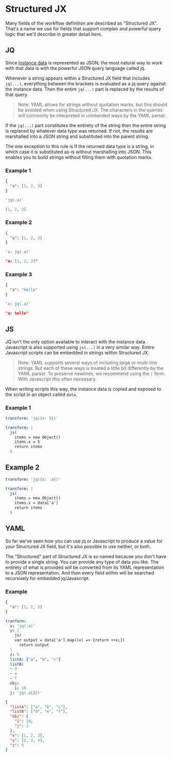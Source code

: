 # Structured JX

Many fields of the workflow definition are described as "Structured JX". That's a name we use for fields that support complex and powerful query logic that we'll describe in greater detail here.

## JQ 

Since [instance data](./instance-data.md) is represented as JSON, the most natural way to work with that data is with the powerful JSON query language called jq. 

Whenever a string appears within a Structured JX field that includes `jq(...)`, everything between the brackets is evaluated as a jq query against the instance data. Then the entire `jq(...)` part is replaced by the results of that query. 

> Note: YAML allows for strings without quotation marks, but this should be avoided when using Structured JX. The characters in the queries will commonly be interpreted in unintended ways by the YAML parser.

If the `jq(...)` part constitutes the entirety of the string then the entire string is replaced by whatever data type was returned. If not, the results are marshalled into a JSON string and substituted into the parent string. 

The one exception to this rule is if the returned data type is a string, in which case it is substituted as-is without marshalling into JSON. This enables you to build strings without filling them with quotation marks.

### Example 1

```json title="Instance Data"
{
  "a": [1, 2, 3]
}
```

```yaml title="Structured JX"
'jq(.a)'
```

```json title="Evaluated Result"
[1, 2, 3]
```

### Example 2


```json title="Instance Data"
{
  "a": [1, 2, 3]
}
```

```yaml title="Structured JX"
'a: jq(.a)'
```

```json title="Evaluated Result"
"a: [1, 2, 3]"
```

### Example 3

```json title="Instance Data"
{
  "a": "hello"
}
```

```yaml title="Structured JX"
'a: jq(.a)'
```

```json title="Evaluated Result"
"a: hello"
```

## JS 

JQ isn't the only option available to interact with the instance data. Javascript is also supported using `js(...)` in a very similar way. Entire Javascript scripts can be embedded in strings within Structured JX.

> Note: YAML supports several ways of including large or multi-line strings. But each of these ways is treated a little bit differently by the YAML parser. To preserve newlines, we recommend using the `|` form. With Javascript this often necessary. 

When writing scripts this way, the instance data is copied and exposed to the script in an object called `data`. 

### Example 1

```yaml title="JQ"
transform: 'jq({x: 5})'
```

```yaml title="Analogous Javascript"
transform: |
  js(
    items = new Object()
    items.x = 5
    return items
  )
```

## Example 2

```yaml title="JQ"
transform: 'jq({x: .a})'
```

```yaml title="Analogous Javascript"
transform: |
  js(
    items = new Object()
    items.x = data['a']
    return items
  )
```

## YAML

So far we've seen how you can use jq or Javascript to produce a value for your Structured JX field, but it's also possible to use neither, or both. 

The "Structured" part of Structured JX is so named because you don't have to provide a single string. You can provide any type of data you like. The entirety of what is provided will be converted from its YAML representation to a JSON representation. And then every field within will be searched recursively for embedded jq/Javascript. 

### Example

```json title="Instance Data Before Transform"
{
  "a": [1, 2, 3]
}
```

```yaml title="Transform"
tranform:
  x: 'jq(.a)'
  y: |
    js(
    var output = data['a'].map((x) => {return ++x;})
      return output
  )
  z: 5
  listA: ["a", "b", "c"]
  listB:
  - d
  - e
  - f
  obj:
    i: 10
  j: 'jq(.a[2])'
```

```json title="Evaluated Result"
{
  "listA": ["a", "b", "c"],
  "listB": ["d", "e", "f"],
  "obj": {
    "i": 10,
    "j": 3
  },
  "x": [1, 2, 3],
  "y": [2, 3, 4],
  "z": 5
}
```
